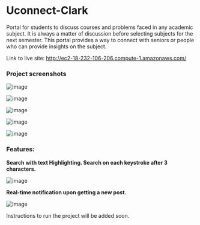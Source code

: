 # Uconnect-Clark
 Portal for students to discuss courses and problems faced in any academic subject. It is always a matter of discussion before selecting subjects for the next semester. This portal provides a way to connect with seniors or people who can provide insights on the subject.

 Link to live site:
 http://ec2-18-232-106-206.compute-1.amazonaws.com/  


### Project screenshots

![image](https://github.com/YashGunjal/uconnect-clark/assets/19729886/01c9e4b4-9fbd-4ff1-a35a-8d797eac1eff)

![image](https://github.com/YashGunjal/uconnect-clark/assets/19729886/addeefd7-b1e4-42b6-b1b3-494346763fac)

![image](https://github.com/YashGunjal/uconnect-clark/assets/19729886/d3ac9ebf-4a86-4aa4-a1db-7519603540b6)

![image](https://github.com/YashGunjal/uconnect-clark/assets/19729886/1d86f77d-85cd-4b45-ae60-7d2b2dec6c83)

![image](https://github.com/YashGunjal/uconnect-clark/assets/19729886/1a5634f1-390f-4d68-8b9c-da5c34a96503)




### Features:

**Search with text Highlighting. Search on each keystroke after 3 characters.**

![image](https://github.com/YashGunjal/uconnect-clark/assets/19729886/36e178a7-24b2-40e1-b295-652d8aa0763b)

**Real-time notification upon getting a new post.**

![image](https://github.com/YashGunjal/uconnect-clark/assets/19729886/f93f93de-35e0-4ede-b8a4-18b90d2b9f9c)



Instructions to run the project will be added soon.
